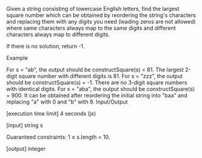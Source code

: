 Given a string consisting of lowercase English letters, find the largest square number which can be obtained by reordering the string's characters and replacing them with any digits you need (leading zeros are not allowed) where same characters always map to the same digits and different characters always map to different digits.

If there is no solution, return -1.

Example

For s = "ab", the output should be
constructSquare(s) = 81.
The largest 2-digit square number with different digits is 81.
For s = "zzz", the output should be
constructSquare(s) = -1.
There are no 3-digit square numbers with identical digits.
For s = "aba", the output should be
constructSquare(s) = 900.
It can be obtained after reordering the initial string into "baa" and replacing "a" with 0 and "b" with 9.
Input/Output

[execution time limit] 4 seconds (js)

[input] string s

Guaranteed constraints:
1 ≤ s.length < 10.

[output] integer
